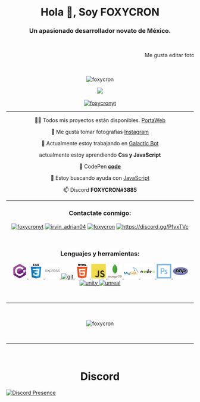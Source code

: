 <h1 align="center" >Hola 👋, Soy FOXYCRON </h1>

<h3 align="center"> Un apasionado desarrollador novato de México. </h3>

<br>


<p align="center" > 
<marquee> Me gusta editar fotos/videos, tomar fotos, programar, jugar videojuegos, pasear y otras cosas, trato de ser activo publicando fotos en mi instagram 
(esta mas abajo xd)
</marquee>
 </p>


<br>

<p align="center"> <img src="https://komarev.com/ghpvc/?username=foxycron&label=Profile%20views&color=0e75b6&style=flat" alt="foxycron" /> </p>

<p align="center"> <a href="https://github.com/ryo-ma/github-profile-trophy"><img src="https://github-profile-trophy.vercel.app/?username=foxycron&theme=dracula" /></a> </p>

<p align="center"> <a href="https://twitter.com/FOXYCRONYT" target="blank"><img src="https://img.shields.io/twitter/follow/foxycronyt?logo=twitter&style=for-the-badge" alt="foxycronyt" /></a> </p>

<hr>


<div align = "center">

 👨‍💻 Todos mis proyectos están disponibles.  [PortaWeb](https://portaweb.tk)

 📝 Me gusta tomar fotografias [Instagram](https://www.instagram.com/irvin_adrian04/)

 🔭 Actualmente estoy trabajando en [Galactic Bot](https://discord.com/oauth2/authorize?client_id=639207679616614412&scope=bot&permissions=2146958847)

 actualmente estoy aprendiendo **Css y JavaScript**

 👯 CodePen **[code](https://codepen.io/foxycron)**

 🤝 Estoy buscando ayuda con [JavaScript](JavaScript)

 📫 Discord **FOXYCRON#3885**
</div>


<hr>

<h3 align="center">Contactate conmigo:</h3>
<p align="center">
<a href="https://twitter.com/foxycronyt" target="blank"><img align="center" src="https://raw.githubusercontent.com/rahuldkjain/github-profile-readme-generator/master/src/images/icons/Social/twitter.svg" alt="foxycronyt" height="30" width="40" /></a>
<a href="https://instagram.com/irvin_adrian04" target="blank"><img align="center" src="https://raw.githubusercontent.com/rahuldkjain/github-profile-readme-generator/master/src/images/icons/Social/instagram.svg" alt="irvin_adrian04" height="30" width="40" /></a>
<a href="https://www.youtube.com/c/foxycron" target="blank"><img align="center" src="https://raw.githubusercontent.com/rahuldkjain/github-profile-readme-generator/master/src/images/icons/Social/youtube.svg" alt="foxycron" height="30" width="40" /></a>
<a href="https://discord.gg/https://discord.gg/PfvxTVc" target="blank"><img align="center" src="https://raw.githubusercontent.com/rahuldkjain/github-profile-readme-generator/master/src/images/icons/Social/discord.svg" alt="https://discord.gg/PfvxTVc" height="30" width="40" /></a>
</p>

<br>

<h3 align="center">Lenguajes y herramientas:</h3>
<p align="center"> <a href="https://www.w3schools.com/cs/" target="_blank" rel="noreferrer"> <img src="https://raw.githubusercontent.com/devicons/devicon/master/icons/csharp/csharp-original.svg" alt="csharp" width="40" height="40"/> </a> <a href="https://www.w3schools.com/css/" target="_blank" rel="noreferrer"> <img src="https://raw.githubusercontent.com/devicons/devicon/master/icons/css3/css3-original-wordmark.svg" alt="css3" width="40" height="40"/> </a> <a href="https://expressjs.com" target="_blank" rel="noreferrer"> <img src="https://raw.githubusercontent.com/devicons/devicon/master/icons/express/express-original-wordmark.svg" alt="express" width="40" height="40"/> </a> <a href="https://git-scm.com/" target="_blank" rel="noreferrer"> <img src="https://www.vectorlogo.zone/logos/git-scm/git-scm-icon.svg" alt="git" width="40" height="40"/> </a> <a href="https://www.w3.org/html/" target="_blank" rel="noreferrer"> <img src="https://raw.githubusercontent.com/devicons/devicon/master/icons/html5/html5-original-wordmark.svg" alt="html5" width="40" height="40"/> </a> <a href="https://developer.mozilla.org/en-US/docs/Web/JavaScript" target="_blank" rel="noreferrer"> <img src="https://raw.githubusercontent.com/devicons/devicon/master/icons/javascript/javascript-original.svg" alt="javascript" width="40" height="40"/> </a> <a href="https://www.mongodb.com/" target="_blank" rel="noreferrer"> <img src="https://raw.githubusercontent.com/devicons/devicon/master/icons/mongodb/mongodb-original-wordmark.svg" alt="mongodb" width="40" height="40"/> </a> <a href="https://www.mysql.com/" target="_blank" rel="noreferrer"> <img src="https://raw.githubusercontent.com/devicons/devicon/master/icons/mysql/mysql-original-wordmark.svg" alt="mysql" width="40" height="40"/> </a> <a href="https://nodejs.org" target="_blank" rel="noreferrer"> <img src="https://raw.githubusercontent.com/devicons/devicon/master/icons/nodejs/nodejs-original-wordmark.svg" alt="nodejs" width="40" height="40"/> </a> <a href="https://www.photoshop.com/en" target="_blank" rel="noreferrer"> <img src="https://raw.githubusercontent.com/devicons/devicon/master/icons/photoshop/photoshop-line.svg" alt="photoshop" width="40" height="40"/> </a> <a href="https://www.php.net" target="_blank" rel="noreferrer"> <img src="https://raw.githubusercontent.com/devicons/devicon/master/icons/php/php-original.svg" alt="php" width="40" height="40"/> </a> <a href="https://unity.com/" target="_blank" rel="noreferrer"> <img src="https://www.vectorlogo.zone/logos/unity3d/unity3d-icon.svg" alt="unity" width="40" height="40"/> </a> <a href="https://unrealengine.com/" target="_blank" rel="noreferrer"> <img src="https://raw.githubusercontent.com/kenangundogan/fontisto/036b7eca71aab1bef8e6a0518f7329f13ed62f6b/icons/svg/brand/unreal-engine.svg" alt="unreal" width="40" height="40"/> </a> </p>

<br>
<hr>
<br>

<div align="center">
<p><img align="center" src="https://github-readme-stats.vercel.app/api/top-langs?username=foxycron&theme=synthwave&show_icons=true&locale=en&layout=compact" alt="foxycron" /></p>
</div>

<br>
<hr>
<br>


<h1 align = "center"> Discord </h1>

[![Discord Presence](https://lanyard.cnrad.dev/api/456941687588126721)](https://discord.com/users/456941687588126721)
